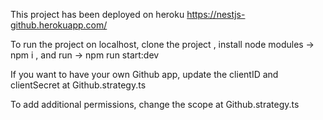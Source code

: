 This project has been deployed on heroku https://nestjs-github.herokuapp.com/

To run the project on localhost, clone the project , install node modules -> npm i , and run -> npm run start:dev

If you want to have your own Github app, update the clientID and clientSecret at Github.strategy.ts

To add additional permissions, change the scope at Github.strategy.ts
